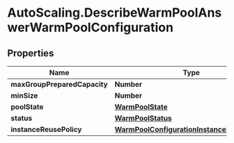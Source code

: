 # AutoScaling.DescribeWarmPoolAnswerWarmPoolConfiguration

## Properties

Name | Type | Description | Notes
------------ | ------------- | ------------- | -------------
**maxGroupPreparedCapacity** | **Number** |  | [optional] 
**minSize** | **Number** |  | [optional] 
**poolState** | [**WarmPoolState**](WarmPoolState.md) |  | [optional] 
**status** | [**WarmPoolStatus**](WarmPoolStatus.md) |  | [optional] 
**instanceReusePolicy** | [**WarmPoolConfigurationInstanceReusePolicy**](WarmPoolConfigurationInstanceReusePolicy.md) |  | [optional] 


